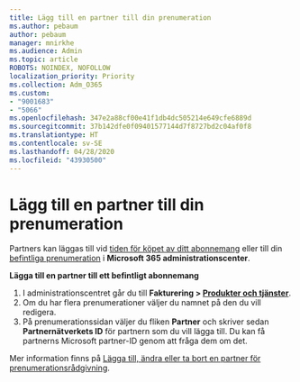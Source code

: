 ```yaml
---
title: Lägg till en partner till din prenumeration
ms.author: pebaum
author: pebaum
manager: mnirkhe
ms.audience: Admin
ms.topic: article
ROBOTS: NOINDEX, NOFOLLOW
localization_priority: Priority
ms.collection: Adm_O365
ms.custom:
- "9001683"
- "5066"
ms.openlocfilehash: 347e2a88cf00e41f1db4dc505214e649cfe6889d
ms.sourcegitcommit: 37b142dfe0f09401577144d7f8727bd2c04af0f8
ms.translationtype: HT
ms.contentlocale: sv-SE
ms.lasthandoff: 04/28/2020
ms.locfileid: "43930500"
---
```

# <a name="add-a-partner-to-your-subscription"></a>Lägg till en partner till din prenumeration

Partners kan läggas till vid [tiden för köpet av ditt abonnemang](https://docs.microsoft.com/microsoft-365/admin/misc/add-partner?view=o365-worldwide#add-a-partner-at-the-time-of-purchase) eller till din [befintliga prenumeration](https://docs.microsoft.com/microsoft-365/admin/misc/add-partner?view=o365-worldwide#add-a-partner-to-an-existing-subscription) i **Microsoft 365 administrationscenter**.

**Lägga till en partner till ett befintligt abonnemang**

1. I administrationscentret går du till **Fakturering > [Produkter och tjänster](https://go.microsoft.com/fwlink/p/?linkid=842054)**. 
2. Om du har flera prenumerationer väljer du namnet på den du vill redigera. 
3. På prenumerationssidan väljer du fliken **Partner** och skriver sedan **Partnernätverkets ID** för partnern som du vill lägga till. Du kan få partnerns Microsoft partner-ID genom att fråga dem om det. 

Mer information finns på [Lägga till, ändra eller ta bort en partner för prenumerationsrådgivning](https://docs.microsoft.com/microsoft-365/admin/misc/add-partner). 

